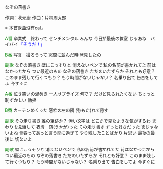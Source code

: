 なぞの落書き

作詞：秋元康
作曲：片桐周太郎

※ 本首歌曲没有call。 

<font color=green>A番</font>
卒業式　終わって
センチメンタル
みんな
今日が最後の教室
じゃあね　バイバイ
<font color=blue>「そうだ！」</font>

<font color=green>B番</font>
写真　撮ろうって
窓際に並んだ時
発見したの

<font color=green>副歌</font>
なぞの落書き
壁にこっそりと
消えないペンで
私の名前が書かれてた
前はなかったから
つい最近のもの
なぞの落書き
ただのいたずらか
それとも好意？
このまま残して行くつもり？
もう時間がないじゃない？
名乗り出て
告白をしてよ
今すぐに

<font color=green>A番</font>
泣き笑いの渦巻き
一人サプライズ
何で？
だけど見られたくない
ちょっと恥ずかしい
動揺

<font color=green>B番</font>
カーテンめくった
窓枠の左の隅
凭(もた)れて隠す

<font color=green>副歌</font>
その走り書き
誰の筆跡か？
汚い文字は
どこかで見たような気がするわ
まわりを見渡して
表情　窺(うかが)った
その走り書き
ずっと好きだった
彼じゃないよね
青春ってあっと言う間に過ぎて
やり残したことばかり
片思い
最後の最後に
切ないよ

<font color=green>副歌</font>
壁にこっそりと
消えないペンで
私の名前が書かれてた
前はなかったから
つい最近のもの
なぞの落書き
ただのいたずらか
それとも好意？
このまま残して行くつもり？
もう時間がないじゃない？
名乗り出て
告白をしてよ
今すぐに
